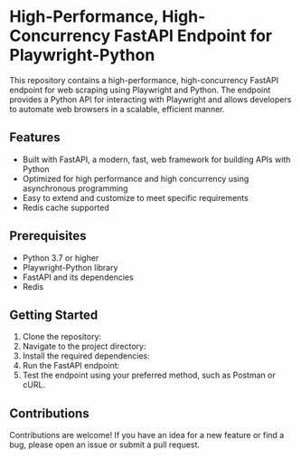 # High-Performance, High-Concurrency FastAPI Endpoint for Playwright-Python

This repository contains a high-performance, high-concurrency FastAPI endpoint for web scraping using Playwright and Python. The endpoint provides a Python API for interacting with Playwright and allows developers to automate web browsers in a scalable, efficient manner.

## Features
- Built with FastAPI, a modern, fast, web framework for building APIs with Python
- Optimized for high performance and high concurrency using asynchronous programming
- Easy to extend and customize to meet specific requirements
- Redis cache supported

## Prerequisites
- Python 3.7 or higher
- Playwright-Python library
- FastAPI and its dependencies
- Redis

## Getting Started
1. Clone the repository:
2. Navigate to the project directory:
3. Install the required dependencies:
4. Run the FastAPI endpoint:
5. Test the endpoint using your preferred method, such as Postman or cURL.


## Contributions
Contributions are welcome! If you have an idea for a new feature or find a bug, please open an issue or submit a pull request.



